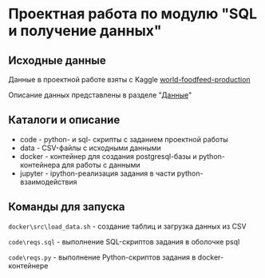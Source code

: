 # Проектная работа по модулю "SQL и получение данных"
## Исходные данные
Данные в проектной работе взяты с Kaggle [world-foodfeed-production](https://www.kaggle.com/dorbicycle/world-foodfeed-production)

Описание данных представлены в разделе "[Данные]()"

## Каталоги и описание

* code - python- и sql- скрипты с заданием проектной работы
* data - CSV-файлы с исходными данными
* docker - контейнер для создания postgresql-базы и python-контейнера для работы с данными
* jupyter - ipython-реализация задания в части python-взаимодействия

## Команды для запуска

`docker\src\load_data.sh` - создание таблиц и загрузка данных из CSV

`code\reqs.sql` - выполнение SQL-скриптов задания в оболочке psql

`code\reqs.py` - выполнение Python-скриптов задания в docker-контейнере
